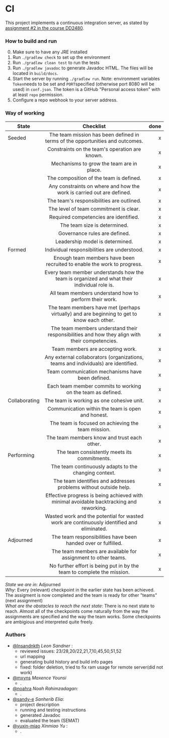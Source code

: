 # CI
This project implements a continuous integration server, as stated by [assignment #2 in the course DD2480](https://canvas.kth.se/courses/31884/assignments/185708).


### How to build and run
0. Make sure to have any JRE installed
1. Run `./gradlew check` to set up the environment
2. Run `./gradlew clean test` to run the tests
3. Run `./gradlew javadoc` to generate Javadoc HTML. The files will be located in `build/docs`. 
4. Start the server by running `./gradlew run`.
Note: environment variables `Token`needs to be set and `PORT`specified (otherwise port 8080 will be used) in `conf.json`.
The token is a GitHub "Personal access token" with at least `repo` permission.
5. Configure a repo webhook to your server address.

### Way of working

| State         |                                           Checklist                                            | done |
|---------------|:----------------------------------------------------------------------------------------------:|-----:|
| Seeded        |         The team mission has been defined in terms of the opportunities and outcomes.          |    x | 
|               |                         Constraints on the team's operation are known.                         |    x |
|               |                           Mechanisms to grow the team are in place.                            |    x |
|               |                            The composition of the team is defined.                             |    x |
|               |             Any constraints on where and how the work is carried out are defined.              |    x |
|               |                           The team's responsibilities are outlined.                            |    x |
|               |                             The level of team commitment is clear.                             |    x |
|               |                             Required competencies are identified.                              |    x |
|               |                                  The team size is determined.                                  |    x |
|               |                                 Governance rules are defined.                                  |    x |
|               |                                Leadership model is determined.                                 |    x |
| Formed        |                          Individual responsibilities are understood.                           |    x |
|               |            Enough team members have been recruited to enable the work to progress.             |    x |
|               |   Every team member understands how the team is organized and what their individual role is.   |    x |
|               |                     All team members understand how to perform their work.                     |    x |
|               |   The team members have met (perhaps virtually) and are beginning to get to know each other.   |    x |
|               | The team members understand their responsibilities and how they align with their competencies. |    x |
|               |                                Team members are accepting work.                                |    x |
|               |       Any external collaborators (organizations, teams and individuals) are identified.        |    x |
|               |                        Team communication mechanisms have been defined.                        |    x |
|               |                  Each team member commits to working on the team as defined.                   |    x |
| Collaborating |                           The team is working as one cohesive unit.                            |    x |
|               |                       Communication within the team is open and honest.                        |    x |
|               |                       The team is focused on achieving the team mission.                       |    x |
|               |                          The team members know and trust each other.                           |    x |
| Performing    |                          The team consistently meets its commitments.                          |    x |
|               |                     The team continuously adapts to the changing context.                      |    x |
|               |                The team identifies and addresses problems without outside help.                |    x |
|               |    Effective progress is being achieved with minimal avoidable backtracking and reworking.     |    x |
|               |   Wasted work and the potential for wasted work are continuously identified and eliminated.    |    x |
| Adjourned     |                 The team responsibilities have been handed over or fulfilled.                  |    x |
|               |                 The team members are available for assignment to other teams.                  |    x |
|               |             No further effort is being put in by the team to complete the mission.             |    x |




*State we are in*: Adjourned <br>
*Why*: Every (relevant) checkpoint in the earlier state has been achieved. The assigment is now completed and the team is ready for other "teams" (next assignment)<br>
*What are the obstacles to reach the next state*:  There is no next state to reach. Almost all of the checkpoints come naturally from the way the assignments are specified and the way the team works.
Some checkpoints are ambigious and interpreted quite freely. <br>



### Authors

- [@lnsandnkth](https://www.github.com/lnsandnkth) *Leon Sandner* :
    - reviewed issues: 23/28,20/22,21,7,10,45,50,51,52
    - url mapping
    - generating build history and build info pages
    - fixed: folder deletion, tried to fix ram usage for remote server(did not work)
- [@mxyns](https://www.github.com/mxyns) *Maxence Younsi*
    - .
- [@noahra](https://www.github.com/noahra) *Noah Rahimzadagan:*
    - .
- [@sandy-e](https://www.github.com/sandy-e) *Sanherib Elia*:
    - project description
    - running and testing instructions
    - generated Javadoc
    - evaluated the team (SEMAT)
- [@yuxin-miao](https://www.github.com/yuxin-miao) *Xinmiao Yu* :
    - .
